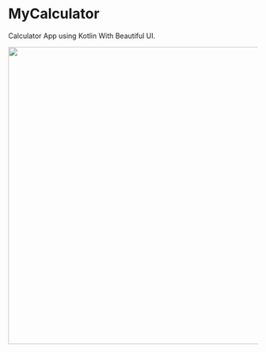 # MyCalculator
Calculator App using Kotlin With Beautiful UI.

<p float="left">
<img src="https://user-images.githubusercontent.com/52040275/95077968-05ae4b80-0732-11eb-9ece-16c63af595e1.jpeg" height="600" />
</p>

